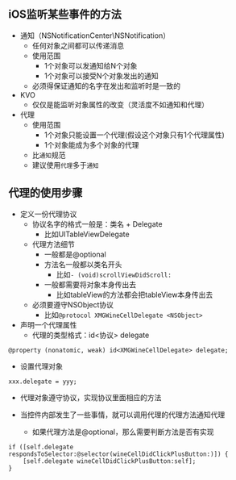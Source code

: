 ## iOS监听某些事件的方法
- 通知（NSNotificationCenter\NSNotification）
    - 任何对象之间都可以传递消息
    - 使用范围
        - 1个对象可以发通知给N个对象
        - 1个对象可以接受N个对象发出的通知
    - 必须得保证通知的名字在发出和监听时是一致的
- KVO
    - 仅仅是能监听对象属性的改变（灵活度不如通知和代理）
- 代理
    - 使用范围
        - 1个对象只能设置一个代理(假设这个对象只有1个代理属性)
        - 1个对象能成为多个对象的代理
    - 比`通知`规范
    - 建议使用`代理`多于`通知`


## 代理的使用步骤
- 定义一份代理协议
    - 协议名字的格式一般是：类名 + Delegate
        - 比如UITableViewDelegate
    - 代理方法细节
        - 一般都是@optional
        - 方法名一般都以类名开头
            - 比如`- (void)scrollViewDidScroll:`
        - 一般都需要将对象本身传出去
            - 比如tableView的方法都会把tableView本身传出去
    - 必须要遵守NSObject协议
        - 比如`@protocol XMGWineCellDelegate <NSObject>`
- 声明一个代理属性
    - 代理的类型格式：id<协议> delegate

```objc
@property (nonatomic, weak) id<XMGWineCellDelegate> delegate;
```
- 设置代理对象

```objc
xxx.delegate = yyy;
```

- 代理对象遵守协议，实现协议里面相应的方法

- 当控件内部发生了一些事情，就可以调用代理的代理方法通知代理
    - 如果代理方法是@optional，那么需要判断方法是否有实现

```objc
if ([self.delegate respondsToSelector:@selector(wineCellDidClickPlusButton:)]) {
    [self.delegate wineCellDidClickPlusButton:self];
}
```